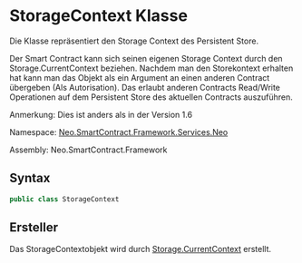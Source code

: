 # StorageContext Klasse

Die Klasse repräsentiert den Storage Context des Persistent Store. 

Der Smart Contract kann sich seinen eigenen Storage Context durch den Storage.CurrentContext beziehen. Nachdem man den Storekontext erhalten hat kann man das Objekt als ein Argument an einen anderen Contract übergeben (Als Autorisation). Das erlaubt anderen Contracts Read/Write Operationen auf dem Persistent Store des aktuellen Contracts auszuführen.

Anmerkung: Dies ist anders als in der Version 1.6

Namespace: [Neo.SmartContract.Framework.Services.Neo](../neo.md)

Assembly: Neo.SmartContract.Framework

## Syntax

```c#
public class StorageContext
```

## Ersteller

Das StorageContextobjekt wird durch [Storage.CurrentContext](Storage/CurrentContext.md) erstellt.
